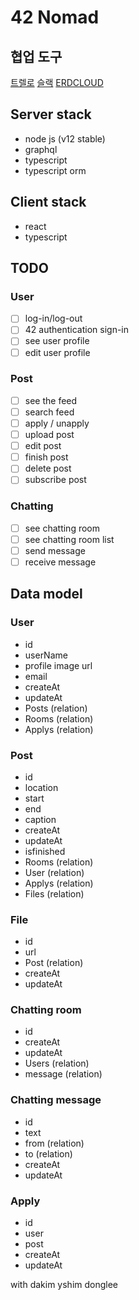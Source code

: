 # 42 Nomad

## 협업 도구

[트렐로](https://trello.com/b/DFfWnGrR/42-sns)
[슬랙](https://42sns.slack.com)
[ERDCLOUD](https://www.erdcloud.com/d/WXRo9qtvcmcTnsbsQ)

## Server stack

- node js (v12 stable)
- graphql
- typescript
- typescript orm

## Client stack

- react
- typescript

## TODO

### User

- [ ] log-in/log-out
- [ ] 42 authentication sign-in
- [ ] see user profile
- [ ] edit user profile

### Post

- [ ] see the feed
- [ ] search feed
- [ ] apply / unapply
- [ ] upload post
- [ ] edit post
- [ ] finish post
- [ ] delete post
- [ ] subscribe post

### Chatting

- [ ] see chatting room
- [ ] see chatting room list
- [ ] send message
- [ ] receive message

## Data model

### User

- id
- userName
- profile image url
- email
- createAt
- updateAt
- Posts (relation)
- Rooms (relation)
- Applys (relation)

### Post

- id
- location
- start
- end
- caption
- createAt
- updateAt
- isfinished
- Rooms (relation)
- User (relation)
- Applys (relation)
- Files (relation)

### File

- id
- url
- Post (relation)
- createAt
- updateAt

### Chatting room

- id
- createAt
- updateAt
- Users (relation)
- message (relation)

### Chatting message

- id
- text
- from (relation)
- to (relation)
- createAt
- updateAt

### Apply

- id
- user
- post
- createAt
- updateAt

with dakim yshim donglee
